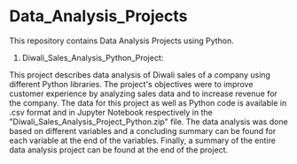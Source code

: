 # Data_Analysis_Projects

This repository contains Data Analysis Projects using Python.

1) Diwali_Sales_Analysis_Python_Project: 

This project describes data analysis of Diwali sales of a company using different Python libraries. 
The project's objectives were to improve customer experience by analyzing sales data and to increase revenue for the company. The data for this project as well as Python code is available in .csv format  and in Jupyter Notebook respectively in the "Diwali_Sales_Analysis_Project_Python.zip" file. The data analysis was done based on different variables and a concluding summary can be found for each variable at the end of the variables. Finally, a summary of the entire data analysis project can be found at the end of the project.
